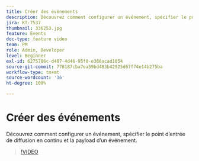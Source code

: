 ```yaml
---
title: Créer des événements
description: Découvrez comment configurer un événement, spécifier le point d’entrée de diffusion en continu et la payload d’un événement.
jira: KT-7537
thumbnail: 336253.jpg
feature: Events
doc-type: feature video
team: PM
role: Admin, Developer
level: Beginner
exl-id: 6275786c-d407-4d46-95f0-e366acad1054
source-git-commit: 778187cba7ea59bd483b42925d67f74e14b275ba
workflow-type: tm+mt
source-wordcount: '36'
ht-degree: 100%

---
```


# Créer des événements

Découvrez comment configurer un événement, spécifier le point d’entrée de diffusion en continu et la payload d’un événement.

>[!VIDEO](https://video.tv.adobe.com/v/336253?quality=12&learn=on)

